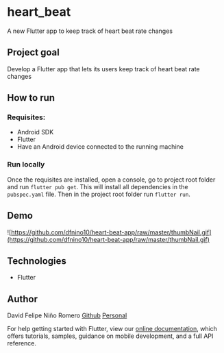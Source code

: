 # heart_beat

A new Flutter app to keep track of heart beat rate changes

## Project goal
Develop a Flutter app that lets its users keep track of heart beat rate changes

## How to run 

### Requisites:
- Android SDK
- Flutter
- Have an Android device connected to the running machine

### Run locally
Once the requisites are installed, open a console, go to project root folder and run ```flutter pub get```. This will install all dependencies in the  ```pubspec.yaml``` file. Then in the project root folder run  ```flutter run```.

## Demo 
![https://github.com/dfnino10/heart-beat-app/raw/master/thumbNail.gif](https://github.com/dfnino10/heart-beat-app/raw/master/thumbNail.gif)

## Technologies
- Flutter


## Author
 David Felipe Niño Romero
    [Github](https://github.com/dfnino10)
    [Personal](https://dfnino10.github.io/davidnino/)
    

For help getting started with Flutter, view our
[online documentation](https://flutter.dev/docs), which offers tutorials,
samples, guidance on mobile development, and a full API reference.
